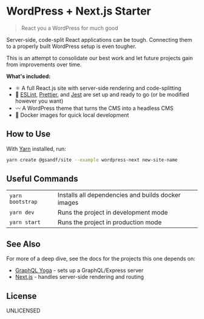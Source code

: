 # WordPress + Next.js Starter

> React you a WordPress for much good

Server-side, code-split React applications can be tough. Connecting them to a
properly built WordPress setup is even tougher.

This is an attempt to consolidate our best work and let future projects gain
from improvements over time.

**What's included:**

- :atom_symbol: A full React.js site with server-side rendering and
  code-splitting
- :green_heart: [ESLint], [Prettier], and [Jest] are set up and ready to go (or
  be modified however you want)
- :wavy_dash: A WordPress theme that turns the CMS into a headless CMS
- :whale: Docker images for quick local development

## How to Use

With [Yarn] installed, run:

```bash
yarn create @gsandf/site --example wordpress-next new-site-name
```

## Useful Commands

|                  |                                                    |
| ---------------- | -------------------------------------------------- |
| `yarn bootstrap` | Installs all dependencies and builds docker images |
| `yarn dev`       | Runs the project in development mode               |
| `yarn start`     | Runs the project in production mode                |

## See Also

For more of a deep dive, see the docs for the projects this one depends on:

- [GraphQL Yoga] - sets up a GraphQL/Express server
- [Next.js] - handles server-side rendering and routing

## License

UNLICENSED

[eslint]: https://eslint.org/
[graphql yoga]: https://github.com/prisma-labs/graphql-yoga
[jest]: https://jestjs.io/
[next.js]: https://nextjs.org/
[prettier]: https://prettier.io/
[yarn]: https://yarnpkg.com/en/docs/
